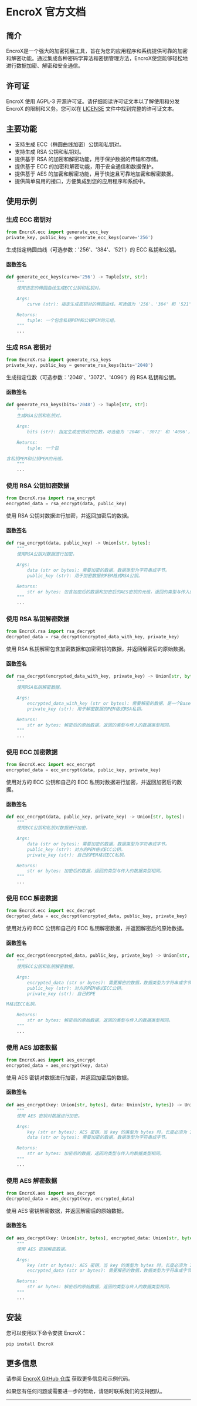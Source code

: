 # EncroX 官方文档

## 简介

EncroX是一个强大的加密拓展工具，旨在为您的应用程序和系统提供可靠的加密和解密功能。通过集成各种密码学算法和密钥管理方法，EncroX使您能够轻松地进行数据加密、解密和安全通信。

## 许可证

EncroX 使用 AGPL-3 开源许可证。请仔细阅读许可证文本以了解使用和分发 EncroX 的限制和义务。您可以在 [LICENSE](https://github.com/KindLittleTurtle/EncroX/blob/main/LICENSE) 文件中找到完整的许可证文本。

## 主要功能

- 支持生成 ECC（椭圆曲线加密）公钥和私钥对。
- 支持生成 RSA 公钥和私钥对。
- 提供基于 RSA 的加密和解密功能，用于保护数据的传输和存储。
- 提供基于 ECC 的加密和解密功能，用于安全通信和数据保护。
- 提供基于 AES 的加密和解密功能，用于快速且可靠地加密和解密数据。
- 提供简单易用的接口，方便集成到您的应用程序和系统中。

## 使用示例

### 生成 ECC 密钥对

```python
from EncroX.ecc import generate_ecc_key
private_key, public_key = generate_ecc_keys(curve='256')
```

生成指定椭圆曲线（可选参数：'256'、'384'、'521'）的 ECC 私钥和公钥。

#### 函数签名

```python
def generate_ecc_keys(curve='256') -> Tuple[str, str]:
    """
    使用选定的椭圆曲线生成ECC公钥和私钥对。

    Args:
        curve (str): 指定生成密钥对的椭圆曲线，可选值为 '256'、'384' 和 '521'，默认为 '256'。

    Returns:
        tuple: 一个包含私钥PEM和公钥PEM的元组。
    """
    ...
```

### 生成 RSA 密钥对

```python
from EncroX.rsa import generate_rsa_keys
private_key, public_key = generate_rsa_keys(bits='2048')
```

生成指定位数（可选参数：'2048'、'3072'、'4096'）的 RSA 私钥和公钥。

#### 函数签名

```python
def generate_rsa_keys(bits='2048') -> Tuple[str, str]:
    """
    生成RSA公钥和私钥对。

    Args:
        bits (str): 指定生成密钥对的位数，可选值为 '2048'、'3072' 和 '4096'，默认为 '2048'。

    Returns:
        tuple: 一个包

含私钥PEM和公钥PEM的元组。
    """
    ...
```

### 使用 RSA 公钥加密数据

```python
from EncroX.rsa import rsa_encrypt
encrypted_data = rsa_encrypt(data, public_key)
```

使用 RSA 公钥对数据进行加密，并返回加密后的数据。

#### 函数签名

```python
def rsa_encrypt(data, public_key) -> Union[str, bytes]:
    """
    使用RSA公钥对数据进行加密。

    Args:
        data (str or bytes): 需要加密的数据，数据类型为字符串或字节。
        public_key (str): 用于加密数据的PEM格式RSA公钥。

    Returns:
        str or bytes: 包含加密后的数据和加密后的AES密钥的元组，返回的类型与传入的数据类型相同。
    """
    ...
```

### 使用 RSA 私钥解密数据

```python
from EncroX.rsa import rsa_decrypt
decrypted_data = rsa_decrypt(encrypted_data_with_key, private_key)
```

使用 RSA 私钥解密包含加密数据和加密密钥的数据，并返回解密后的原始数据。

#### 函数签名

```python
def rsa_decrypt(encrypted_data_with_key, private_key) -> Union[str, bytes]:
    """
    使用RSA私钥解密数据。

    Args:
        encrypted_data_with_key (str or bytes): 需要解密的数据，是一个Base64编码过的字符串或字节，其中包含加密后的数据和加密后的AES密钥。
        private_key (str): 用于解密数据的PEM格式RSA私钥。

    Returns:
        str or bytes: 解密后的原始数据，返回的类型与传入的数据类型相同。
    """
    ...
```

### 使用 ECC 加密数据

```python
from EncroX.ecc import ecc_encrypt
encrypted_data = ecc_encrypt(data, public_key, private_key)
```

使用对方的 ECC 公钥和自己的 ECC 私钥对数据进行加密，并返回加密后的数据。

#### 函数签名

```python
def ecc_encrypt(data, public_key, private_key) -> Union[str, bytes]:
    """
    使用ECC公钥和私钥对数据进行加密。

    Args:
        data (str or bytes): 需要加密的数据，数据类型为字符串或字节。
        public_key (str): 对方的PEM格式ECC公钥。
        private_key (str): 自己的PEM格式ECC私钥。

    Returns:
        str or bytes: 加密后的数据，返回的类型与传入的数据类型相同。
    """
    ...
```

### 使用 ECC 解密数据

```python
from EncroX.ecc import ecc_decrypt
decrypted_data = ecc_decrypt(encrypted_data, public_key, private_key)
```

使用对方的 ECC 公钥和自己的 ECC 私钥解密数据，并返回解密后的原始数据。

#### 函数签名

```python
def ecc_decrypt(encrypted_data, public_key, private_key) -> Union[str, bytes]:
    """
    使用ECC公钥和私钥解密数据。

    Args:
        encrypted_data (str or bytes): 需要解密的数据，数据类型为字符串或字节。
        public_key (str): 对方的PEM格式ECC公钥。
        private_key (str): 自己的PE

M格式ECC私钥。

    Returns:
        str or bytes: 解密后的原始数据，返回的类型与传入的数据类型相同。
    """
    ...
```

### 使用 AES 加密数据

```python
from EncroX.aes import aes_encrypt
encrypted_data = aes_encrypt(key, data)
```

使用 AES 密钥对数据进行加密，并返回加密后的数据。

#### 函数签名

```python
def aes_encrypt(key: Union[str, bytes], data: Union[str, bytes]) -> Union[str, bytes]:
    """
    使用 AES 密钥对数据进行加密。

    Args:
        key (str or bytes): AES 密钥，当 key 的类型为 bytes 时，长度必须为 16、24 或 32 字节。
        data (str or bytes): 需要加密的数据，数据类型为字符串或字节。

    Returns:
        str or bytes: 加密后的数据，返回的类型与传入的数据类型相同。
    """
    ...
```

### 使用 AES 解密数据

```python
from EncroX.aes import aes_decrypt
decrypted_data = aes_decrypt(key, encrypted_data)
```

使用 AES 密钥解密数据，并返回解密后的原始数据。

#### 函数签名

```python
def aes_decrypt(key: Union[str, bytes], encrypted_data: Union[str, bytes]) -> Union[str, bytes]:
    """
    使用 AES 密钥解密数据。

    Args:
        key (str or bytes): AES 密钥，当 key 的类型为 bytes 时，长度必须为 16、24 或 32 字节。
        encrypted_data (str or bytes): 需要解密的数据，数据类型为字符串或字节。

    Returns:
        str or bytes: 解密后的原始数据，返回的类型与传入的数据类型相同。
    """
    ...
```

## 安装

您可以使用以下命令安装 EncroX：

```
pip install EncroX
```

## 更多信息

请参阅 [EncroX GitHub 仓库](https://github.com/KindLittleTurtle/EncroX) 获取更多信息和示例代码。

如果您有任何问题或需要进一步的帮助，请随时联系我们的支持团队。

---
